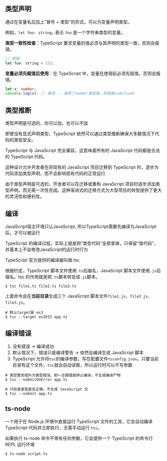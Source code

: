 ## 类型声明

通过在变量名后加上“冒号 + 类型”的形式，可以为变量声明类型。

例如，`let foo: string;` 表示 `foo` 是一个字符串类型的变量。



**类型一致性检查**：TypeScript 要求变量的值必须与其声明的类型一致，否则会报错。

```js
// 报错
let foo: string = 123;
```



**变量必须先赋值后使用**：在 TypeScript 中，变量在使用前必须先赋值，否则会报错。

```ts
let x: number;
console.log(x); // 报错 -- 使用了number类型值，但值是undefined
```



## 类型推断 

类型声明是可选的，你可以加，也可以不加

即使没有显式声明类型，TypeScript 依然可以通过类型推断确保大多数情况下代码的类型安全。

TypeScript 与 JavaScript 完全兼容，这意味着所有的 JavaScript 代码都是合法的 TypeScript 代码。

这种设计允许开发者在将现有的 JavaScript 项目迁移到 TypeScript 时，逐步为代码添加类型声明，而不会影响现有代码的正常运行

由于类型声明是可选的，开发者可以在迁移或重构 JavaScript 项目时逐步添加类型声明，而无需一次性完成。这种渐进式的迁移方式为大型项目的转型提供了更大的灵活性和便利性。



## 编译

JavaScript宿主环境只认JavaScript, 所以TypeScript需要先编译为JavaScript后，才可以被运行

TypeScript 的编译过程，实际上就是把“类型代码”全部拿掉，只保留“值代码”，并基本上不会修改JavaScript的运行时行为

TypeScript 官方提供的编译器叫做 tsc

根据约定，TypeScript 脚本文件使用`.ts`后缀名，JavaScript 脚本文件使用`.js`后缀名。tsc 的作用就是把`.ts`脚本转变成`.js`脚本。

```shell
$ tsc file1.ts file2.ts file3.ts
```

上面命令会在**当前目录**生成三个 JavaScript 脚本文件`file1.js`、`file2.js`、`file3.js`。

```shell
# 默认target是 es3
$ tsc --target es2015 app.ts
```



## 编译错误

1. 没有错误 -> 编译成功
2. 默认情况下，错误只是编译警告 -> 依然会编译生成 JavaScript 脚本
3. TypeScript 允许将`tsc`的编译参数，写在配置文件`tsconfig.json`。只要当前目录有这个文件，`tsc`就会自动读取，所以运行时可以不写参数

```shell
# 类型警告提升为类型错误，即一旦报错就停止编译，不生成编译产物
$ tsc --noEmitOnError app.ts
```

```shell
# 只检查类型是否正确，不生成 JavaScript 文
$ tsc --noEmit app.ts
```



## ts-node

一个用于在 Node.js 环境中直接运行 TypeScript 文件的工具，它会自动编译 TypeScript 代码并立即执行，无需手动运行 `tsc`。

如果执行 ts-node 命令不带有任何参数，它会提供一个 TypeScript 的命令行 REPL 运行环境

```shell
$ ts-node script.ts
```

